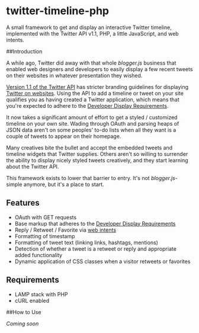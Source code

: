 twitter-timeline-php
====================

A small framework to get and display an interactive Twitter timeline, implemented with the Twitter API v1.1, PHP, a little JavaScript, and web intents.

##Introduction

A while ago, Twitter did away with that whole *blogger.js* business that enabled web designers and developers to easily display a few recent tweets on their websites in whatever presentation they wished.

[Version 1.1 of the Twitter API](https://dev.twitter.com/docs/api/1.1) has stricter branding guidelines for displaying [Twitter on websites](https://dev.twitter.com/docs/twitter-for-websites). Using the API to add a timeline or tweet on your site qualifies you as having created a Twitter application, which means that you're expected to adhere to the [Developer Display Requirements](https://dev.twitter.com/terms/display-requirements). 

It now takes a significant amount of effort to get a styled / customized timeline on your own site. Wading through OAuth and parsing heaps of JSON data aren't on some peoples' to-do lists when all they want is a couple of tweets to appear on their homepage. 

Many creatives bite the bullet and accept the embedded tweets and timeline widgets that Twitter supplies. Others aren't so willing to surrender the ability to display nicely styled tweets creatively, and they start learning about the Twitter API.

This framework exists to lower that barrier to entry. It's not *blogger.js*-simple anymore, but it's a place to start.

## Features

* OAuth with GET requests
* Base markup that adheres to the [Developer Display Requirements](https://dev.twitter.com/terms/display-requirements)
* Reply / Retweet / Favorite via [web intents](https://dev.twitter.com/docs/intents)
* Formatting of timestamp
* Formatting of tweet text (linking links, hashtags, mentions)
* Detection of whether a tweet is a retweet or reply and appropriate added functionality
* Dynamic application of CSS classes when a visitor retweets or favorites

## Requirements

* LAMP stack with PHP
* cURL enabled

##How to Use

*Coming soon*